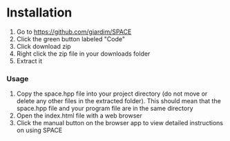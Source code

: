 # Installation 

1. Go to https://github.com/giardim/SPACE
2. Click the green button labeled "Code"
3. Click download zip 
4. Right click the zip file in your downloads folder
5. Extract it

### Usage

1. Copy the space.hpp file into your project directory (do not move or 
delete any other files in the extracted folder). This should mean that the 
space.hpp file and your program file are in the same directory
2. Open the index.html file with a web browser
3. Click the manual button on the browser app to view detailed instructions 
on using SPACE
